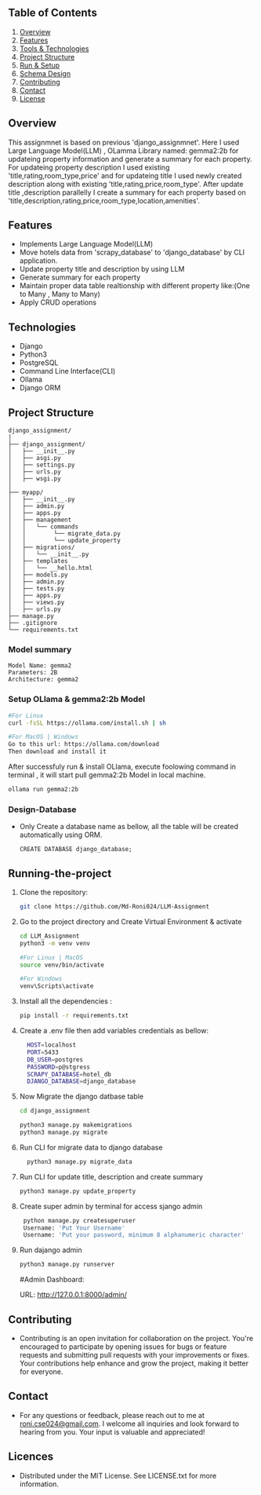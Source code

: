 ## Table of Contents
1. [Overview ](#Overview )
1. [Features](#features)
2. [Tools & Technologies](#technologies)
3. [Project Structure](#project-structure) 
5. [Run & Setup](#Running-the-project)
6. [Schema Design](#Design-Database)
7. [Contributing](#Contributing)
8. [Contact](#Contact)
10. [License](#license)


## Overview

This assignmnet is based on previous 'django_assignmnet'. Here I used Large Language Model(LLM) , OLamma Library named: gemma2:2b for updateing property information and generate a summary for each property. For updateing property description I used existing 'title,rating,room_type,price' and for updateing title I used newly created description along with existing 'title,rating,price,room_type'. After update title ,description parallelly I create a summary for each property based on 'title,description,rating,price,room_type,location,amenities'.




## Features

- Implements Large Language Model(LLM)
- Move hotels data from 'scrapy_database' to 'django_database' by CLI application.
- Update property title and description by using LLM
- Generate summary for each property
- Maintain proper data table realtionship with different property like:(One to Many , Many to Many)
- Apply CRUD operations

## Technologies
- Django
- Python3
- PostgreSQL
- Command Line Interface(CLI)
- Ollama
- Django ORM

 

## Project Structure
```
django_assignment/
│
├── django_assignment/
│   ├── __init__.py
│   ├── asgi.py
│   ├── settings.py
│   ├── urls.py
│   ├── wsgi.py
│
├── myapp/
│   ├── __init__.py
│   ├── admin.py
│   ├── apps.py
│   ├── management
│   │   └── commands
│   │        └── migrate_data.py
│   │        └── update_property
│   ├── migrations/
│   │   └── __init__.py
│   ├── templates
│   │   └── __hello.html
│   ├── models.py
│   ├── admin.py
│   ├── tests.py
│   ├── apps.py
│   ├── views.py
│   ├── urls.py
├── manage.py
├── .gitignore
└── requirements.txt

```

### Model summary
  ```
  Model Name: gemma2
  Parameters: 2B
  Architecture: gemma2
  ```

### Setup OLlama & gemma2:2b Model
  ```bash
  #For Linux
  curl -fsSL https://ollama.com/install.sh | sh

  #For MacOS | Windows
  Go to this url: https://ollama.com/download 
  Then download and install it
  ```
  After successfuly run & install OLlama, execute foolowing command in terminal , it will start pull gemma2:2b Model in local machine.
  ```bash
  ollama run gemma2:2b
  ```



### Design-Database

- Only Create a database name as bellow, all the table will be created automatically using ORM.
  ```
  CREATE DATABASE django_database;
  ```


## Running-the-project

1. Clone the repository:
   ```bash
   git clone https://github.com/Md-Roni024/LLM-Assignment
   ```

2. Go to the project directory and Create Virtual Environment & activate
    ```bash
    cd LLM_Assignment
    python3 -m venv venv

    #For Linux | MacOS
    source venv/bin/activate

    #For Windows
    venv\Scripts\activate
    ```


3. Install all the dependencies :
   ```bash
   pip install -r requirements.txt
   ```
4. Create a .env file then add variables credentials as bellow:
    ```bash
      HOST=localhost
      PORT=5433
      DB_USER=postgres
      PASSWORD=p@stgress
      SCRAPY_DATABASE=hotel_db
      DJANGO_DATABASE=django_database
    ```


5. Now Migrate the django datbase table

    ```bash
    cd django_assignment

    python3 manage.py makemigrations
    python3 manage.py migrate
    ```
6. Run CLI for migrate data to django database
    ```bash
      python3 manage.py migrate_data
    ```


7. Run CLI for update title, description and create summary
    ```bash
    python3 manage.py update_property
    ```

8. Create super admin by terminal for access sjango admin

   ```bash
    python manage.py createsuperuser
    Username: 'Put Your Username'
    Username: 'Put your password, minimum 8 alphanumeric character'
   ```
9. Run dajango admin
    ```bash
    python3 manage.py runserver
    ```
    #Admin Dashboard:

    URL: http://127.0.0.1:8000/admin/

  

## Contributing
- Contributing is an open invitation for collaboration on the project. You're encouraged to participate by opening issues for bugs or feature requests and submitting pull requests with your improvements or fixes. Your contributions help enhance and grow the project, making it better for everyone.

## Contact

- For any questions or feedback, please reach out to me at roni.cse024@gmail.com. I welcome all inquiries and look forward to hearing from you. Your input is valuable and appreciated!

## Licences
- Distributed under the MIT License. See LICENSE.txt for more information.
